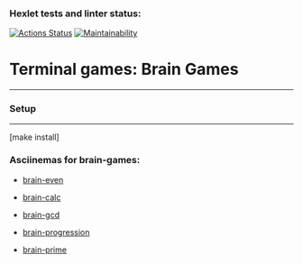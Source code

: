 ### Hexlet tests and linter status:
[![Actions Status](https://github.com/marininiurii/frontend-project-44/workflows/hexlet-check/badge.svg)](https://github.com/marininiurii/frontend-project-44/actions)
[![Maintainability](https://api.codeclimate.com/v1/badges/d8201c52f97274ed9f66/maintainability)](https://codeclimate.com/github/marininiurii/frontend-project-44/maintainability)
<h1>Terminal games: Brain Games</h1>
<hr>
<h3>Setup</h3>
<hr>
[make install]
<h3>Asciinemas for brain-games:</h3>
<ul>
  <li><p><a href="https://asciinema.org/a/c4827fWgu8pTAFXfusPiES1zF">brain-even</a></p></li>
  <li><p><a href="https://asciinema.org/a/st81vPoQnZmvkLPl10uDtTiwu">brain-calc</a></p></li>
  <li><p><a href="https://asciinema.org/a/OYRgulmZbzShRcIJ7dwMgHL1Q">brain-gcd</a></p></li>
  <li><p><a href="https://asciinema.org/a/rZJzWBCt5rTIfnDsDF7Ar3omO">brain-progression</a></p></li>
  <li><p><a href="https://asciinema.org/a/Cis0K5ymZ4X6tUQo6BN08Xkol">brain-prime</a></p></li>
</ul>


